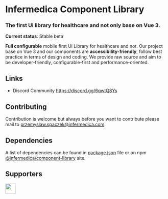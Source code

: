 # Infermedica Component Library

### The first Ui library for healthcare and not only base on Vue 3.

**Current status**: Stable beta

**Full configurable** mobile first Ui Library for healthcare and not. Our project base on Vue 3 and our components are **accessibility-friendly**, 
follow best practice in terms of design and coding. We provide raw source and aim to be developer-friendly, configurable-first and performance-oriented.

## Links
[//]: # (- Documentation)
- Discord Community https://discord.gg/6qwtQ8Ys


## Contributing
Contribution is welcome but always before you want to contribute please mail to <a href="maito:przemyslaw.spaczek@infermedica.com?subject=Component Library Contribute">przemyslaw.spaczek@infermedica.com</a>.

## Dependencies
A list of dependencies can be found in [package.json](https://github.com/infermedica/component-library/blob/master/package.json) file or on npm [@infermedica/component-library](https://www.npmjs.com/package/@infermedica/component-library) site. 

## Supporters
<a href="https://infermedica.com/">
  <img src="./public/logo.svg" height="32px"/>
</a>
